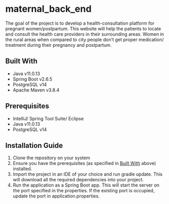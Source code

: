 # maternal_back_end

The goal of the project is to develop a health-consultation platform for pregnant women/postpartum. This website will help the patients to locate and consult the  health care providers in their surrounding areas. Women in the rural areas when compared to city people don’t get proper medication/ treatment during their pregnancy and postpartum.

## Built With

- Java v11.0.13
- Spring Boot v2.6.5
- PostgreSQL v14
- Apache Maven v3.8.4

## Prerequisites

- IntelliJ/ Spring Tool Suite/ Eclipse
- Java v11.0.13
- PostgreSQL v14

## Installation Guide
1. Clone the repository on your system
2. Ensure you have the prerequisites (as specified in [Built With](https://github.com/CamoPlatform/maternal_back_end/tree/main#built-with) above) installed.
3. Import the project in an IDE of your choice and run gradle update. This will download all the required dependencies into your project.
4. Run the application as a Spring Boot app. This will start the server on the port specified in the properties. If the existing port is occupied, update the port in application.properties.


